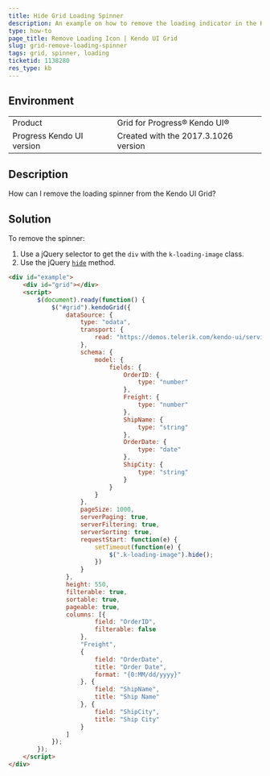 ```yaml
---
title: Hide Grid Loading Spinner
description: An example on how to remove the loading indicator in the Kendo UI Grid. 
type: how-to
page_title: Remove Loading Icon | Kendo UI Grid
slug: grid-remove-loading-spinner
tags: grid, spinner, loading
ticketid: 1138280
res_type: kb
---
```


## Environment
<table>
 <tr>
  <td>Product</td>
  <td>Grid for Progress® Kendo UI®</td>
 </tr>
 <tr>
  <td>Progress Kendo UI version</td>
  <td>Created with the 2017.3.1026 version</td>
 </tr>
</table>

## Description

How can I remove the loading spinner from the Kendo UI Grid?

## Solution

To remove the spinner:

1. Use a jQuery selector to get the `div` with the `k-loading-image` class.
1. Use the jQuery [`hide`](https://api.jquery.com/hide/) method.

```html
<div id="example">
    <div id="grid"></div>
    <script>
        $(document).ready(function() {
            $("#grid").kendoGrid({
                dataSource: {
                    type: "odata",
                    transport: {
                        read: "https://demos.telerik.com/kendo-ui/service/Northwind.svc/Orders"
                    },
                    schema: {
                        model: {
                            fields: {
                                OrderID: {
                                    type: "number"
                                },
                                Freight: {
                                    type: "number"
                                },
                                ShipName: {
                                    type: "string"
                                },
                                OrderDate: {
                                    type: "date"
                                },
                                ShipCity: {
                                    type: "string"
                                }
                            }
                        }
                    },
                    pageSize: 1000,
                    serverPaging: true,
                    serverFiltering: true,
                    serverSorting: true,
                    requestStart: function(e) {
                        setTimeout(function(e) {
                            $(".k-loading-image").hide();
                        })
                    }
                },
                height: 550,
                filterable: true,
                sortable: true,
                pageable: true,
                columns: [{
                        field: "OrderID",
                        filterable: false
                    },
                    "Freight",
                    {
                        field: "OrderDate",
                        title: "Order Date",
                        format: "{0:MM/dd/yyyy}"
                    }, {
                        field: "ShipName",
                        title: "Ship Name"
                    }, {
                        field: "ShipCity",
                        title: "Ship City"
                    }
                ]
            });
        });
    </script>
</div>
```